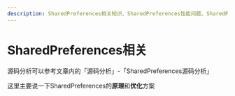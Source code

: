 ```yaml
---
description: SharedPreferences相关知识、SharedPreferences性能问题、SharedPreferences优化
---
```


# SharedPreferences相关

源码分析可以参考文章内的「源码分析」-「SharedPreferences源码分析」

这里主要说一下SharedPreferences的**原理**和**优化**方案



